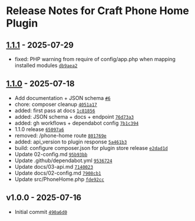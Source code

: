 # Release Notes for Craft Phone Home Plugin

## [1.1.1] - 2025-07-29

- fixed: PHP warning from require of config/app.php when mapping installed modules [`db9aea2`](https://github.com/zaengle/craft-phonehome/commit/db9aea239c4fec3398a0535cc09dd358be827930)

## [1.1.0] - 2025-07-18

- Add documentation + JSON schema [`#6`](https://github.com/zaengle/craft-phonehome/pull/6)
- chore: composer cleanup [`4051a17`](https://github.com/zaengle/craft-phonehome/commit/4051a172ad5a54746f4412daa71c910e2f17c0fe)
- added: first pass at docs [`1c81856`](https://github.com/zaengle/craft-phonehome/commit/1c81856e3062a97759168ce9c38f9bbc22d31d69)
- added: JSON schema + docs + endpoint [`76d73a3`](https://github.com/zaengle/craft-phonehome/commit/76d73a3eb8356c73ac6bf95da86ee444dd39dae4)
- added: gh workflows + dependabot config [`7b1c394`](https://github.com/zaengle/craft-phonehome/commit/7b1c39435afef3d0b81cbb6219ef9c8c9f768a08)
- 1.1.0 release [`65097a6`](https://github.com/zaengle/craft-phonehome/commit/65097a6c79dd7d09edbf3246a555c01cc49c067f)
- removed: /phone-home route [`801769e`](https://github.com/zaengle/craft-phonehome/commit/801769e0f48aed2c94f4ad4711550ef093d11819)
- added: api_version to plugin response [`5a461b3`](https://github.com/zaengle/craft-phonehome/commit/5a461b3554d6359d99bd3285125a192d0f40acde)
- build: configure composer.json for plugin store release [`e2dad1d`](https://github.com/zaengle/craft-phonehome/commit/e2dad1db202a49d7815b2989a69f8e95a8a9f51a)
- Update 02-config.md [`95b93bb`](https://github.com/zaengle/craft-phonehome/commit/95b93bb463303085910251b4f55455bbc47438cd)
- Update .github/dependabot.yml [`9536724`](https://github.com/zaengle/craft-phonehome/commit/953672483d81baf4dd6feb80d67792ea9b122f11)
- Update docs/03-api.md [`7140023`](https://github.com/zaengle/craft-phonehome/commit/71400233174721d933c5cfd913e04db46aac4439)
- Update docs/02-config.md [`7908cb1`](https://github.com/zaengle/craft-phonehome/commit/7908cb18008b5c228c6936fc257752e98e9baacb)
- Update src/PhoneHome.php [`fde92cc`](https://github.com/zaengle/craft-phonehome/commit/fde92ccce1205ac5feba790fad55224cedc55151)

## v1.0.0 - 2025-07-16

- Initial commit [`490a6d0`](https://github.com/zaengle/craft-phonehome/commit/490a6d0b08758d148f64d2c90720a057d590316b)

[1.1.1]: https://github.com/zaengle/craft-phonehome/compare/1.1.0...1.1.1
[1.1.0]: https://github.com/zaengle/craft-phonehome/compare/v1.0.0...1.1.0
